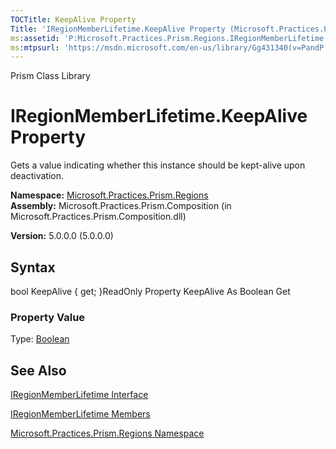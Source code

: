 ```yaml
---
TOCTitle: KeepAlive Property
Title: 'IRegionMemberLifetime.KeepAlive Property (Microsoft.Practices.Prism.Regions)'
ms:assetid: 'P:Microsoft.Practices.Prism.Regions.IRegionMemberLifetime.KeepAlive'
ms:mtpsurl: 'https://msdn.microsoft.com/en-us/library/Gg431340(v=PandP.50)'
---
```


Prism Class Library

IRegionMemberLifetime.KeepAlive Property
============================================

Gets a value indicating whether this instance should be kept-alive upon deactivation.

**Namespace:** [Microsoft.Practices.Prism.Regions](https://msdn.microsoft.com/n:microsoft.practices.prism.regions)
**Assembly:** Microsoft.Practices.Prism.Composition (in Microsoft.Practices.Prism.Composition.dll)

**Version:** 5.0.0.0 (5.0.0.0)

## Syntax


bool KeepAlive { get; }ReadOnly Property KeepAlive As Boolean Get
### Property Value

Type: [Boolean](http://msdn.microsoft.com/en-us/library/a28wyd50)

See Also
--------


[IRegionMemberLifetime Interface](https://msdn.microsoft.com/t:microsoft.practices.prism.regions.iregionmemberlifetime)

[IRegionMemberLifetime Members](https://msdn.microsoft.com/allmembers.t:microsoft.practices.prism.regions.iregionmemberlifetime)

[Microsoft.Practices.Prism.Regions Namespace](https://msdn.microsoft.com/n:microsoft.practices.prism.regions)
